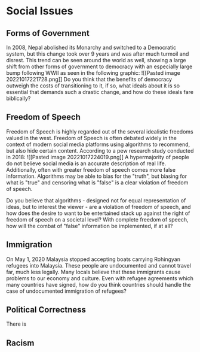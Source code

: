 # Social Issues
## Forms of Government
In 2008, Nepal abolished its Monarchy and switched to a Democratic system, but this change took over 9 years and was after much turmoil and disrest. This trend can be seen around the world as well, showing a large shift from other forms of government to democracy with an especially large bump following WWII as seen in the following graphic:
![[Pasted image 20221017221728.png]]
Do you think that the benefits of democracy outweigh the costs of transitioning to it, if so, what ideals about it is so essential that demands such a drastic change, and how do these ideals fare biblically?

## Freedom of Speech
Freedom of Speech is highly regarded out of the several idealistic freedoms valued in the west. Freedom of Speech is often debated widely in the context of modern social media platforms using algorithms to recommend, but also hide certain content. According to a pew research study conducted in 2018:
![[Pasted image 20221017224019.png]]
A hypermajority of people do not believe social media is an accurate description of real life. Additionally, often with greater freedom of speech comes more false information. Algorithms may be able to bias for the "truth", but biasing for what is "true" and censoring what is "false" is a clear violation of freedom of speech.

Do you believe that algorithms - designed not for equal representation of ideas, but to interest the viewer - are a violation of freedom of speech, and how does the desire to want to be entertained stack up against the right of freedom of speech on a societal level? With complete freedom of speech, how will the combat of "false" information be implemented, if at all?

## Immigration
On May 1, 2020 Malaysia stopped accepting boats carrying Rohingyan refugees into Malaysia. These people are undocumented and cannot travel far, much less legally. Many locals believe that these immigrants cause problems to our economy and culture. Even with refugee agreements which many countries have signed, how do you think countries should handle the case of undocumented immigration of refugees?

## Political Correctness
There is 

## Racism

